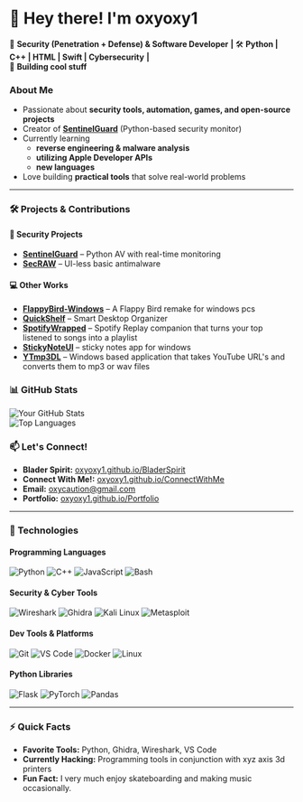 # 👋 Hey there! I'm **oxyoxy1**  

🔭 **Security (Penetration + Defense) & Software Developer** **|** 🛠 **Python | C++ | HTML | Swift | Cybersecurity** **|** <br>
🚀 **Building cool stuff**  

### **About Me**  
- Passionate about **security tools, automation, games, and open-source projects**  
- Creator of **[SentinelGuard](https://github.com/oxyoxy1/SentinelGuard)** (Python-based security monitor)  
- Currently learning
	- **reverse engineering & malware analysis**
	- **utilizing Apple Developer APIs**
	- **new languages**
- Love building **practical tools** that solve real-world problems  

---  

### **🛠 Projects & Contributions**  

#### **🔐 Security Projects**  
- [**SentinelGuard**](https://github.com/oxyoxy1/SentinelGuard) – Python AV with real-time monitoring  
- [**SecRAW**](https://github.com/oxyoxy1/SecRaw) – UI-less basic antimalware  

#### **💻 Other Works**  
- [**FlappyBird-Windows**](https://github.com/oxyoxy1/FlappyBird-Windows) – A Flappy Bird remake for windows pcs
- [**QuickShelf**](https://github.com/oxyoxy1/QuickShelf) – Smart Desktop Organizer
- [**SpotifyWrapped**](https://github.com/oxyoxy1/SpotifyWrapped) – Spotify Replay companion that turns your top listened to songs into a playlist
- [**StickyNoteUI**](https://github.com/oxyoxy1/StickyNoteUI) – sticky notes app for windows   
- [**YTmp3DL**](https://github.com/oxyoxy1/YTmp3DL) – Windows based application that takes YouTube URL's and converts them to mp3 or wav files

### **📊 GitHub Stats**  
![Your GitHub Stats](https://github-readme-stats.vercel.app/api?username=oxyoxy1&show_icons=true&theme=radical)  
![Top Languages](https://github-readme-stats.vercel.app/api/top-langs/?username=oxyoxy1&layout=compact&theme=dark)  

### **📫 Let's Connect!**
- **Blader Spirit:** [oxyoxy1.github.io/BladerSpirit](https://oxyoxy1.github.io/BladerSpirit/) 
- **Connect With Me!:** [oxyoxy1.github.io/ConnectWithMe](https://oxyoxy1.github.io/ConnectWithMe/) 
- **Email:** oxycaution@gmail.com  
- **Portfolio:** [oxyoxy1.github.io/Portfolio](https://oxyoxy1.github.io/Portfolio/)   

---  

### **🚀 Technologies**  

#### **Programming Languages**  
![Python](https://img.shields.io/badge/Python-3776AB?style=for-the-badge&logo=python&logoColor=white)
![C++](https://img.shields.io/badge/C%2B%2B-00599C?style=for-the-badge&logo=c%2B%2B&logoColor=white)
![JavaScript](https://img.shields.io/badge/JavaScript-F7DF1E?style=for-the-badge&logo=javascript&logoColor=black)
![Bash](https://img.shields.io/badge/Bash-4EAA25?style=for-the-badge&logo=gnu-bash&logoColor=white)

#### **Security & Cyber Tools**  
![Wireshark](https://img.shields.io/badge/Wireshark-1679A7?style=for-the-badge&logo=wireshark&logoColor=white)
![Ghidra](https://img.shields.io/badge/Ghidra-00ADD8?style=for-the-badge&logo=ghidra&logoColor=white)
![Kali Linux](https://img.shields.io/badge/Kali_Linux-557C94?style=for-the-badge&logo=kali-linux&logoColor=white)
![Metasploit](https://img.shields.io/badge/Metasploit-ED1C24?style=for-the-badge&logo=metasploit&logoColor=white)

#### **Dev Tools & Platforms**  
![Git](https://img.shields.io/badge/Git-F05032?style=for-the-badge&logo=git&logoColor=white)
![VS Code](https://img.shields.io/badge/VS_Code-007ACC?style=for-the-badge&logo=visual-studio-code&logoColor=white)
![Docker](https://img.shields.io/badge/Docker-2496ED?style=for-the-badge&logo=docker&logoColor=white)
![Linux](https://img.shields.io/badge/Linux-FCC624?style=for-the-badge&logo=linux&logoColor=black)

#### **Python Libraries**  
![Flask](https://img.shields.io/badge/Flask-000000?style=for-the-badge&logo=flask&logoColor=white)
![PyTorch](https://img.shields.io/badge/PyTorch-EE4C2C?style=for-the-badge&logo=pytorch&logoColor=white)
![Pandas](https://img.shields.io/badge/Pandas-150458?style=for-the-badge&logo=pandas&logoColor=white)

---  

### **⚡ Quick Facts**  
- **Favorite Tools:** Python, Ghidra, Wireshark, VS Code  
- **Currently Hacking:** Programming tools in conjunction with xyz axis 3d printers  
- **Fun Fact:** I very much enjoy skateboarding and making music occasionally.  
